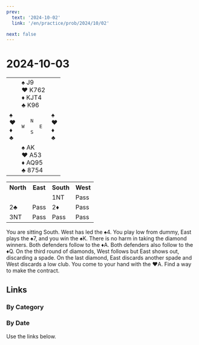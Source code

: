 ```yaml
---
prev:
  text: '2024-10-02'
  link: '/en/practice/prob/2024/10/02'

next: false
---
```


# 2024-10-03

<table class="deal">
	<tr>
		<td></td>
		<td>♠ J9<br>♥ K762<br>♦ KJT4<br>♣ K96</td>
		<td></td>
	</tr>
	<tr>
		<td>♠ <br>♥ <br>♦ <br>♣ </td>
		<td><pre>   N<br>W     E<br>   S</pre></td>
		<td>♠ <br>♥ <br>♦ <br>♣ </td>
	</tr>
	<tr>
		<td></td>
		<td>♠ AK<br>♥ A53<br>♦ AQ95<br>♣ 8754</td>
		<td></td>
	</tr>
</table>

<table class="auction">
	<tr>
		<th>North</th>
		<th>East</th>
		<th>South</th>
		<th>West</th>
	</tr>
	<tr>
		<td></td>
		<td></td>
		<td>1NT</td>
		<td>Pass</td>
	</tr>
	<tr>
		<td>2♣</td>
		<td>Pass</td>
		<td>2♦</td>
		<td>Pass</td>
	</tr>
	<tr>
		<td>3NT</td>
		<td>Pass</td>
		<td>Pass</td>
		<td>Pass</td>
	</tr>
</table>

You are sitting South. West has led the ♠4. You play low from dummy, East plays the ♠7, and you win the ♠K. There is no harm in taking the diamond winners. Both defenders follow to the ♦A. Both defenders also follow to the ♦Q. On the third round of diamonds, West follows but East shows out, discarding a spade. On the last diamond, East discards another spade and West discards a low club. You come to your hand with the ♥A. Find a way to make the contract.

## Links

[<Badge type="tip" text="Check Solution"/>](/en/learning/prob/2024/10/03)

### By Category

[<Badge type="tip" text="<--"/>](/en/practice/prob/2024/09/30)
[<Badge type="tip" text="Calendar"/>](/en/practice/calendar/2024/09)
[<Badge type="info" text="-->"/>](/en/practice/prob/2024/10/03#links)

### By Date

Use the links below.